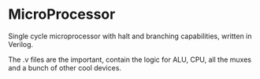 # MicroProcessor
Single cycle microprocessor with halt and branching capabilities, written in Verilog.

The .v files are the important, contain the logic for ALU, CPU, all the muxes and a bunch of other cool devices.


